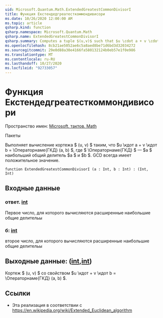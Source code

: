 ```yaml
---
uid: Microsoft.Quantum.Math.ExtendedGreatestCommonDivisorI
title: Функция Екстендедгреатесткоммондивисори
ms.date: 10/26/2020 12:00:00 AM
ms.topic: article
qsharp.kind: function
qsharp.namespace: Microsoft.Quantum.Math
qsharp.name: ExtendedGreatestCommonDivisorI
qsharp.summary: Computes a tuple $(u,v)$ such that $u \cdot a + v \cdot b = \operatorname{GCD}(a, b)$, where $\operatorname{GCD}$ is $a$ greatest common divisor of $a$ and $b$. The GCD is always positive.
ms.openlocfilehash: 8cb21ae5052ae6c5a8aed8be71d6bd3d32034272
ms.sourcegitcommit: 29e0d88a30e4166fa580132124b0eb57e1f0e986
ms.translationtype: MT
ms.contentlocale: ru-RU
ms.lasthandoff: 10/27/2020
ms.locfileid: "92733057"
---
```

# <a name="extendedgreatestcommondivisori-function"></a>Функция Екстендедгреатесткоммондивисори

Пространство имен: [Microsoft. тактов. Math](xref:Microsoft.Quantum.Math)

Пакеты [](https://nuget.org/packages/)


Выполняет вычисление кортежа $ (u, v) $ таким, что $u \кдот a + v \кдот b = \Операторнаме{ГКД} (a, b) $, где $ \Операторнаме{ГКД} $ — $a $ наибольший общий делитель $a $ и $b $. GCD всегда имеет положительное значение.

```qsharp
function ExtendedGreatestCommonDivisorI (a : Int, b : Int) : (Int, Int)
```


## <a name="input"></a>Входные данные

### <a name="a--int"></a>ответ. [int](xref:microsoft.quantum.lang-ref.int)

Первое число, для которого вычисляются расширенные наибольшие общие делительы


### <a name="b--int"></a>б: [int](xref:microsoft.quantum.lang-ref.int)

второе число, для которого вычисляются расширенные наибольшие общие делительы



## <a name="output--intint"></a>Выходные данные: ([int](xref:microsoft.quantum.lang-ref.int),[int](xref:microsoft.quantum.lang-ref.int))

Кортеж $ (u, v) $ со свойством $u \кдот + v \кдот b = \Операторнаме{ГКД} (a, b) $.

## <a name="references"></a>Ссылки

- Эта реализация в соответствии с https://en.wikipedia.org/wiki/Extended_Euclidean_algorithm